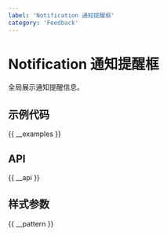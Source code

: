 ```yaml
---
label: 'Notification 通知提醒框'
category: 'Feedback'
---
```


# Notification 通知提醒框

全局展示通知提醒信息。

## 示例代码

{{ __examples }}

## API

{{ __api }}

## 样式参数

{{ __pattern }}